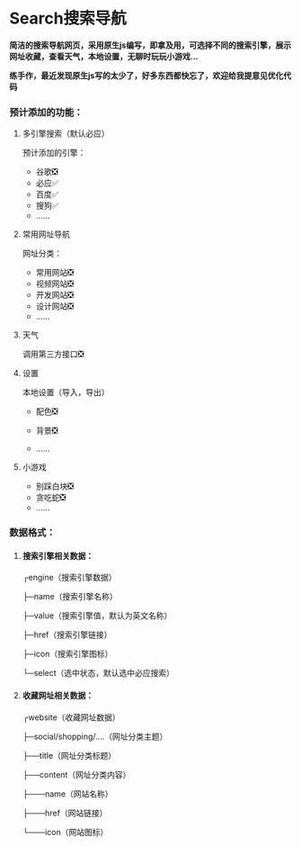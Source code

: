 # Search搜索导航

**简洁的搜索导航网页，采用原生js编写，即拿及用，可选择不同的搜索引擎，展示网址收藏，查看天气，本地设置，无聊时玩玩小游戏...**

**练手作，最近发现原生js写的太少了，好多东西都快忘了，欢迎给我提意见优化代码**

### 预计添加的功能：

1. 多引擎搜索（默认必应）

   预计添加的引擎：

   - 谷歌❎
   - 必应✅
   - 百度✅
   - 搜狗✅
   - ......

2. 常用网址导航

   网址分类：

   - 常用网站❎
   - 视频网站❎
   - 开发网站❎
   - 设计网站❎
   - ......

3. 天气

   调用第三方接口❎

4. 设置

   本地设置（导入，导出）

   - 配色❎

   - 背景❎

   - ......

5. 小游戏

   - 别踩白块❎
   - 贪吃蛇❎
   - ......

### 数据格式：

1. #### 搜索引擎相关数据：

   ┌engine（搜索引擎数据）

   ├─name（搜索引擎名称）

   ├─value（搜索引擎值，默认为英文名称）

   ├─href（搜索引擎链接）

   ├─icon（搜索引擎图标）

   └─select（选中状态，默认选中必应搜索）

2. #### 收藏网址相关数据：

   ┌website（收藏网址数据）

   ├─social/shopping/....（网址分类主题）

   ├──title（网址分类标题）

   ├──content（网址分类内容）

   ├───name（网站名称）

   ├───href（网站链接）

   └───icon（网站图标）
